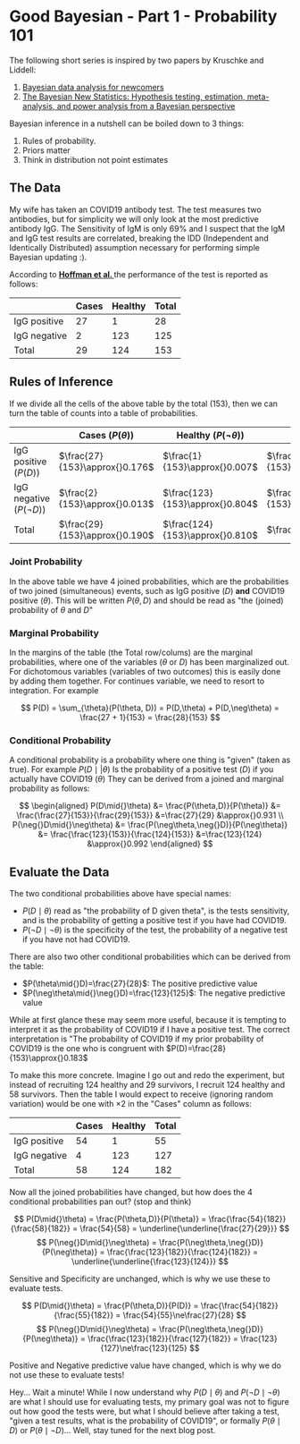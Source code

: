 # Good Bayesian - Part 1 - Probability 101

<!-- Bayesian Statistics Has become quite popular, in the following few posts I will -->
<!-- try to show how to  -->

The following short series is inspired by two papers by Kruschke and Liddell: 

1. [Bayesian data analysis for newcomers](https://link.springer.com/article/10.3758/s13423-017-1272-1)
2. [The Bayesian New Statistics: Hypothesis testing, estimation, meta-analysis, and power analysis from a Bayesian perspective](https://link.springer.com/article/10.3758/s13423-016-1221-4)

Bayesian inference in a nutshell can be boiled down to 3 things:
<!-- of which I plan to cover the first 3 in this series. -->

1. Rules of probability.
2. Priors matter
3. Think in distribution not point estimates
<!-- 4. (The generative process: how was my data generated) -->

## The Data
My wife has taken an COVID19 antibody test.
The test measures two antibodies, but for simplicity we will only look at the
most predictive antibody IgG. The Sensitivity of IgM is only 69% and I suspect
that the IgM and IgG test results are correlated, breaking the IDD (Independent
and Identically Distributed) assumption necessary for performing simple
Bayesian updating :).

According to **[Hoffman et al.
](https://www.ncbi.nlm.nih.gov/pmc/articles/PMC7178815/)** the performance
of the test is reported as follows: 

|              | Cases | Healthy | Total |
|--------------|-------|---------|-------|
| IgG positive | 27    | 1       | 28    |
| IgG negative | 2     | 123     | 125   |
| Total        | 29    | 124     | 153   |

## Rules of Inference
If we divide all the cells of the above table by the total (153), then we can turn the table of
counts into a table of probabilities.

|                             | Cases ($P(\theta)$)            | Healthy ($P(\neg\theta)$)       | Total  |
|-----------------------------|--------------------------------|---------------------------------|-------------------------------------|
| IgG positive ($P(D)$)       | $\frac{27}{153}\approx{}0.176$ | $\frac{1}{153}\approx{}0.007$   | $\frac{28}{153}\approx{}0.183$      |
| IgG negative ($P(\neg{}D)$) | $\frac{2}{153}\approx{}0.013$  | $\frac{123}{153}\approx{}0.804$ | $\frac{125}{153}\approx{}0.817$     |
| Total                       | $\frac{29}{153}\approx{}0.190$ | $\frac{124}{153}\approx{}0.810$ | $\frac{153}{153}=1$                  |


### Joint Probability
In the above table we have 4 joined probabilities, which are the probabilities
of two joined (simultaneous) events, such as IgG positive ($D$) **and** COVID19
positive ($\theta$). This will be written $P(\theta,D)$ and should be read as
"the (joined) probability of $\theta$ and $D$"
<!-- If we use $\theta$ to denote COVID19 positive and $D$ for a positive -->
<!-- test, then $P(\theta,D)$ is the (joined) probability of both occuring.   -->

### Marginal Probability
In the margins of the table (the Total row/colums) are the marginal
probabilities, where one of the variables ($\theta$ or $D$) has been
marginalized out. For dichotomous variables (variables of two outcomes) this is
easily done by adding them together. For continues variable, we need to resort
to integration. For example

$$
P(D) = \sum_{\theta}(P(\theta, D)) = P(D,\theta) + P(D,\neg\theta)
	 = \frac{27 + 1}{153} = \frac{28}{153}
$$

### Conditional Probability
A conditional probability is a probability where one thing is "given" (taken as
true).  For example $P(D\mid{}|\theta)$ Is the probability of a positive test
($D$) if you actually have COVID19 ($\theta$) They can be derived from a
joined and marginal probability as follows:

$$
\begin{aligned}
P(D\mid{}\theta)           &= \frac{P(\theta,D)}{P(\theta)} 
                           &= \frac{\frac{27}{153}}{\frac{29}{153}}
                           &=\frac{27}{29}
                           &\approx{}0.931 \\
P(\neg{}D\mid{}\neg\theta) &= \frac{P(\neg\theta,\neg{}D)}{P(\neg\theta)}
                           &= \frac{\frac{123}{153}}{\frac{124}{153}}
                           &=\frac{123}{124}
                           &\approx{}0.992
\end{aligned}
$$

## Evaluate the Data

The two conditional probabilities above have special names:

* $P(D\mid{}\theta)$ read as "the probability of D given theta", is the tests
  sensitivity, and is the probability of getting a positive test if you have
  had COVID19. 
* $P(\neg{}D\mid{}\neg\theta)$ is the specificity of the test, the probability of a
  negative test if you have not had COVID19.

There are also two other conditional probabilities which can be derived from
the table:

* $P(\theta\mid{}D)=\frac{27}{28}$: The positive predictive value 
* $P(\neg\theta\mid{}\neg{}D)=\frac{123}{125}$: The negative predictive value

While at first glance these may seem more useful, because it is tempting to
interpret it as the probability of COVID19 if I have a positive test. The
correct interpretation is "The probability of COVID19 if my prior probability
of COVID19 is the one who is congruent with
$P(D)=\frac{28}{153}\approx{}0.183$

To make this more concrete. Imagine I go out and redo the experiment, but
instead of recruiting 124 healthy and 29 survivors, I recruit 124 healthy and 58
survivors. Then the table I would expect to receive (ignoring random variation) would be one with $\times{}2$ in the "Cases" column as follows: 

|              | Cases | Healthy | Total |
|--------------|-------|---------|-------|
| IgG positive | 54    | 1       | 55    |
| IgG negative | 4     | 123     | 127   |
| Total        | 58    | 124     | 182   |

Now all the joined probabilities have changed, but how does the 4 conditional probabilities pan out? (stop and think)


$$
P(D\mid{}\theta) = \frac{P(\theta,D)}{P(\theta)}
            = \frac{\frac{54}{182}}{\frac{58}{182}}
            = \frac{54}{58} = \underline{\underline{\frac{27}{29}}}
$$
$$
P(\neg{}D\mid{}\neg\theta) = \frac{P(\neg\theta,\neg{}D)}{P(\neg\theta)}
                      = \frac{\frac{123}{182}}{\frac{124}{182}}
                      = \underline{\underline{\frac{123}{124}}}
$$

Sensitive and Specificity are unchanged, which is why we use these to evaluate tests.

$$
P(D\mid{}\theta) = \frac{P(\theta,D)}{P(D)}
            = \frac{\frac{54}{182}}{\frac{55}{182}}
            = \frac{54}{55}\ne\frac{27}{28}
$$
$$
P(\neg{}D\mid{}\neg\theta) = \frac{P(\neg\theta,\neg{}D)}{P(\neg\theta)}
                      = \frac{\frac{123}{182}}{\frac{127}{182}} 
                      = \frac{123}{127}\ne\frac{123}{125}
$$

Positive and Negative predictive value have changed, which is why we do not use
these to evaluate tests!

Hey... Wait a minute! While I now understand why $P(D\mid{}\theta)$ and
$P(\neg{}D\mid{}\neg\theta)$ are what I should use for evaluating tests, my primary
goal was not to figure out how good the tests were, but what I should believe
after taking a test, "given a test results, what is the probability of
COVID19", or formally $P(\theta\mid{}D)$ or $P(\theta\mid{}\neg{}D)$... Well, stay tuned
for the next blog post.

